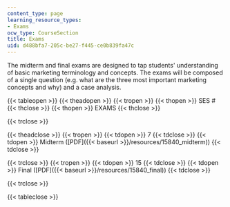 ```yaml
---
content_type: page
learning_resource_types:
- Exams
ocw_type: CourseSection
title: Exams
uid: d488bfa7-205c-be27-f445-ce0b839fa47c
---
```


The midterm and final exams are designed to tap students' understanding of basic marketing terminology and concepts. The exams will be composed of a single question (e.g. what are the three most important marketing concepts and why) and a case analysis.

{{< tableopen >}}
{{< theadopen >}}
{{< tropen >}}
{{< thopen >}}
SES #
{{< thclose >}}
{{< thopen >}}
EXAMS
{{< thclose >}}

{{< trclose >}}

{{< theadclose >}}
{{< tropen >}}
{{< tdopen >}}
7
{{< tdclose >}}
{{< tdopen >}}
Midterm ([PDF]({{< baseurl >}}/resources/15840_midterm))
{{< tdclose >}}

{{< trclose >}}
{{< tropen >}}
{{< tdopen >}}
15
{{< tdclose >}}
{{< tdopen >}}
Final ([PDF]({{< baseurl >}}/resources/15840_final))
{{< tdclose >}}

{{< trclose >}}

{{< tableclose >}}